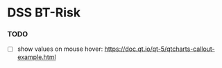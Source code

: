 # DSS BT-Risk

### TODO
- [ ]  show values on mouse hover: https://doc.qt.io/qt-5/qtcharts-callout-example.html

